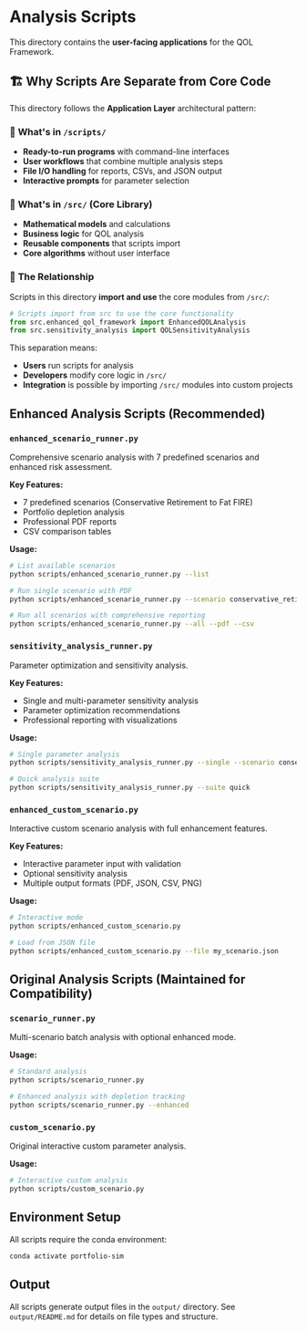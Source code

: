 # Analysis Scripts

This directory contains the **user-facing applications** for the QOL Framework.

## 🏗️ Why Scripts Are Separate from Core Code

This directory follows the **Application Layer** architectural pattern:

### 📂 **What's in `/scripts/`**
- **Ready-to-run programs** with command-line interfaces
- **User workflows** that combine multiple analysis steps
- **File I/O handling** for reports, CSVs, and JSON output
- **Interactive prompts** for parameter selection

### 📂 **What's in `/src/`** (Core Library)
- **Mathematical models** and calculations  
- **Business logic** for QOL analysis
- **Reusable components** that scripts import
- **Core algorithms** without user interface

### 🔄 **The Relationship**
Scripts in this directory **import and use** the core modules from `/src/`:
```python
# Scripts import from src to use the core functionality
from src.enhanced_qol_framework import EnhancedQOLAnalysis
from src.sensitivity_analysis import QOLSensitivityAnalysis
```

This separation means:
- **Users** run scripts for analysis
- **Developers** modify core logic in `/src/`  
- **Integration** is possible by importing `/src/` modules into custom projects

## Enhanced Analysis Scripts (Recommended)

### `enhanced_scenario_runner.py`
Comprehensive scenario analysis with 7 predefined scenarios and enhanced risk assessment.

**Key Features:**
- 7 predefined scenarios (Conservative Retirement to Fat FIRE)
- Portfolio depletion analysis
- Professional PDF reports
- CSV comparison tables

**Usage:**
```bash
# List available scenarios
python scripts/enhanced_scenario_runner.py --list

# Run single scenario with PDF
python scripts/enhanced_scenario_runner.py --scenario conservative_retirement --pdf

# Run all scenarios with comprehensive reporting
python scripts/enhanced_scenario_runner.py --all --pdf --csv
```

### `sensitivity_analysis_runner.py`
Parameter optimization and sensitivity analysis.

**Key Features:**
- Single and multi-parameter sensitivity analysis
- Parameter optimization recommendations
- Professional reporting with visualizations

**Usage:**
```bash
# Single parameter analysis
python scripts/sensitivity_analysis_runner.py --single --scenario conservative_retirement --parameter starting_value --values "500000,750000,1000000"

# Quick analysis suite
python scripts/sensitivity_analysis_runner.py --suite quick
```

### `enhanced_custom_scenario.py`
Interactive custom scenario analysis with full enhancement features.

**Key Features:**
- Interactive parameter input with validation
- Optional sensitivity analysis
- Multiple output formats (PDF, JSON, CSV, PNG)

**Usage:**
```bash
# Interactive mode
python scripts/enhanced_custom_scenario.py

# Load from JSON file
python scripts/enhanced_custom_scenario.py --file my_scenario.json
```

## Original Analysis Scripts (Maintained for Compatibility)

### `scenario_runner.py`
Multi-scenario batch analysis with optional enhanced mode.

**Usage:**
```bash
# Standard analysis
python scripts/scenario_runner.py

# Enhanced analysis with depletion tracking
python scripts/scenario_runner.py --enhanced
```

### `custom_scenario.py`
Original interactive custom parameter analysis.

**Usage:**
```bash
# Interactive custom analysis
python scripts/custom_scenario.py
```

## Environment Setup

All scripts require the conda environment:

```bash
conda activate portfolio-sim
```

## Output

All scripts generate output files in the `output/` directory. See `output/README.md` for details on file types and structure.
